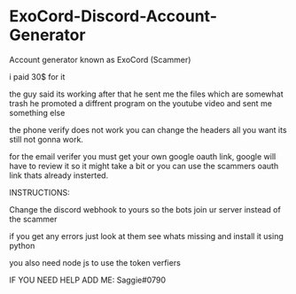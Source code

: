# ExoCord-Discord-Account-Generator

Account generator known as ExoCord (Scammer)

i paid 30$ for it 

the guy said its working after that he sent me the files which are somewhat trash he promoted a diffrent program on the youtube video and sent me something else

the phone verify does not work you can change the headers all you want its still not gonna work.

for the email verifer you must get your own google oauth link, google will have to review it so it might take a bit or you can use the scammers oauth link thats already insterted.




INSTRUCTIONS:

Change the discord webhook to yours so the bots join ur server instead of the scammer

if you get any errors just look at them see whats missing and install it using python

you also need node js to use the token verfiers 


IF YOU NEED HELP ADD ME: Saggie#0790
